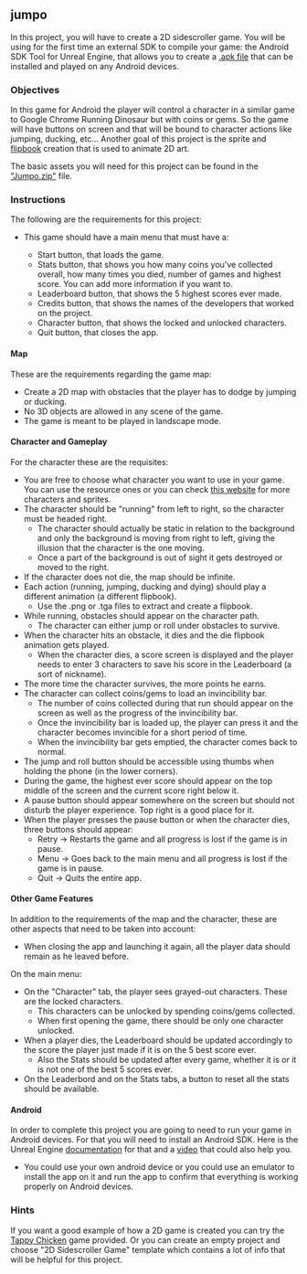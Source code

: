 ## jumpo

In this project, you will have to create a 2D sidescroller game. You will be using for the first time an external SDK to compile your game: the Android SDK Tool for Unreal Engine, that allows you to create a [.apk file](https://fileinfo.com/extension/apk) that can be installed and played on any Android devices.

### Objectives

In this game for Android the player will control a character in a similar game to Google Chrome Running Dinosaur but with coins or gems. So the game will have buttons on screen and that will be bound to character actions like jumping, ducking, etc... Another goal of this project is the sprite and [flipbook](https://docs.unrealengine.com/en-US/AnimatingObjects/Paper2D/Flipbooks/index.html) creation that is used to animate 2D art.

The basic assets you will need for this project can be found in the ["Jumpo.zip"](https://assets.01-edu.org/Unreal-Engine-Projects/Jumpo/Jumpo.zip) file.

### Instructions

The following are the requirements for this project:

- This game should have a main menu that must have a:

  - Start button, that loads the game.
  - Stats button, that shows you how many coins you’ve collected overall, how many times you died, number of games and highest score. You can add more information if you want to.
  - Leaderboard button, that shows the 5 highest scores ever made.
  - Credits button, that shows the names of the developers that worked on the project.
  - Character button, that shows the locked and unlocked characters.
  - Quit button, that closes the app.

#### Map

These are the requirements regarding the game map:

- Create a 2D map with obstacles that the player has to dodge by jumping or ducking.
- No 3D objects are allowed in any scene of the game.
- The game is meant to be played in landscape mode.

#### Character and Gameplay

For the character these are the requisites:

- You are free to choose what character you want to use in your game. You can use the resource ones or you can check [this website](https://www.spriters-resource.com/) for more characters and sprites.
- The character should be "running" from left to right, so the character must be headed right.
  - The character should actually be static in relation to the background and only the background is moving from right to left, giving the illusion that the character is the one moving.
  - Once a part of the background is out of sight it gets destroyed or moved to the right.
- If the character does not die, the map should be infinite.
- Each action (running, jumping, ducking and dying) should play a different animation (a different flipbook).
  - Use the .png or .tga files to extract and create a flipbook.
- While running, obstacles should appear on the character path.
  - The character can either jump or roll under obstacles to survive.
- When the character hits an obstacle, it dies and the die flipbook animation gets played.
  - When the character dies, a score screen is displayed and the player needs to enter 3 characters to save his score in the Leaderboard (a sort of nickname).
- The more time the character survives, the more points he earns.
- The character can collect coins/gems to load an invincibility bar.
  - The number of coins collected during that run should appear on the screen as well as the progress of the invincibility bar.
  - Once the invincibility bar is loaded up, the player can press it and the character becomes invincible for a short period of time.
  - When the invincibility bar gets emptied, the character comes back to normal.
- The jump and roll button should be accessible using thumbs when holding the phone (in the lower corners).
- During the game, the highest ever score should appear on the top middle of the screen and the current score right below it.
- A pause button should appear somewhere on the screen but should not disturb the player experience. Top right is a good place for it.
- When the player presses the pause button or when the character dies, three buttons should appear:
  - Retry -> Restarts the game and all progress is lost if the game is in pause.
  - Menu -> Goes back to the main menu and all progress is lost if the game is in pause.
  - Quit -> Quits the entire app.

#### Other Game Features

In addition to the requirements of the map and the character, these are other aspects that need to be taken into account:

- When closing the app and launching it again, all the player data should remain as he leaved before.

On the main menu:

- On the "Character" tab, the player sees grayed-out characters. These are the locked characters.
  - This characters can be unlocked by spending coins/gems collected.
  - When first opening the game, there should be only one character unlocked.
- When a player dies, the Leaderboard should be updated accordingly to the score the player just made if it is on the 5 best score ever.
  - Also the Stats should be updated after every game, whether it is or it is not one of the best 5 scores ever.
- On the Leaderbord and on the Stats tabs, a button to reset all the stats should be available.

#### Android

In order to complete this project you are going to need to run your game in Android devices. For that you will need to install an Android SDK. Here is the Unreal Engine [documentation](https://docs.unrealengine.com/en-US/SharingAndReleasing/Mobile/Android/Setup/AndroidStudio/index.html) for that and a [video](https://www.youtube.com/watch?v=q-mAEnqZb0M) that could also help you.

- You could use your own android device or you could use an emulator to install the app on it and run the app to confirm that everything is working properly on Android devices.

### Hints

If you want a good example of how a 2D game is created you can try the [Tappy Chicken](https://assets.01-edu.org/Unreal-Engine-Projects/Jumpo/TappyChicken.zip) game provided. Or you can create an empty project and choose "2D Sidescroller Game" template which contains a lot of info that will be helpful for this project.
